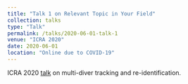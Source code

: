 ```yaml
---
title: "Talk 1 on Relevant Topic in Your Field"
collection: talks
type: "Talk"
permalink: /talks/2020-06-01-talk-1
venue: "ICRA 2020"
date: 2020-06-01
location: "Online due to COVID-19"
---
```


ICRA 2020 [talk](https://www.youtube.com/watch?v=rJIoBYJLKCo) on multi-diver tracking and re-identification.